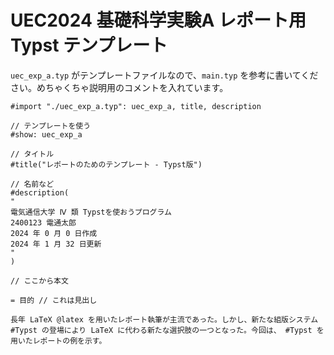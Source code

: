 # UEC2024 基礎科学実験A レポート用 Typst テンプレート

`uec_exp_a.typ` がテンプレートファイルなので、`main.typ` を参考に書いてください。めちゃくちゃ説明用のコメントを入れています。

```typ
#import "./uec_exp_a.typ": uec_exp_a, title, description

// テンプレートを使う
#show: uec_exp_a

// タイトル
#title("レポートのためのテンプレート - Typst版")

// 名前など
#description(
"
電気通信大学 Ⅳ 類 Typstを使おうプログラム
2400123 電通太郎
2024 年 0 月 0 日作成
2024 年 1 月 32 日更新
"
)

// ここから本文

= 目的 // これは見出し

長年 LaTeX @latex を用いたレポート執筆が主流であった。しかし、新たな組版システム #Typst の登場により LaTeX に代わる新たな選択肢の一つとなった。今回は、 #Typst を用いたレポートの例を示す。
```



